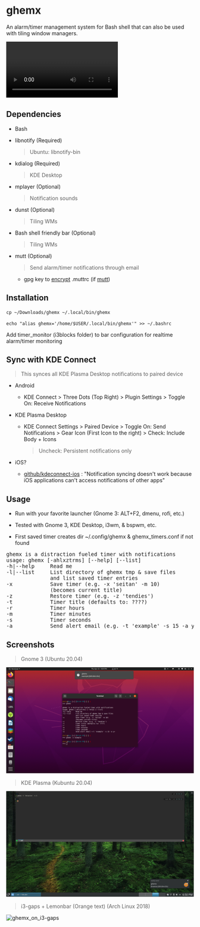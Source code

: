 # ghemx

An alarm/timer management system for Bash shell that can also be used with tiling window managers.

![Video](ghemx.mp4 "Ghemx example via a BSPWM/Polybar desktop configuration")

## Dependencies

- Bash

- libnotify (Required)

  > Ubuntu: libnotify-bin

- kdialog (Required)

  > KDE Desktop

- mplayer (Optional)

  > Notification sounds

- dunst (Optional)

  > Tiling WMs

- Bash shell friendly bar (Optional)

  > Tiling WMs

- mutt (Optional)
  
  > Send alarm/timer notifications through email

  - gpg key to [encrypt](https://pthree.org/2012/01/07/encrypted-mutt-imap-smtp-passwords/) .muttrc (if [mutt](https://wiki.archlinux.org/index.php/Mutt))

## Installation

```
cp ~/Downloads/ghemx ~/.local/bin/ghemx
```

```
echo "alias ghemx='/home/$USER/.local/bin/ghemx'" >> ~/.bashrc
```

Add timer_monitor (i3blocks folder) to bar configuration for realtime alarm/timer monitoring

## Sync with KDE Connect

> This synces all KDE Plasma Desktop notifications to paired device

- Android

  - KDE Connect > Three Dots (Top Right) > Plugin Settings > Toggle On: Receive Notifications

- KDE Plasma Desktop
  
  - KDE Connect Settings > Paired Device > Toggle On: Send Notifications > Gear Icon (First Icon to the right) > Check: Include Body + Icons
  
    > Uncheck: Persistent notifications only

- iOS?
  
  - [github/kdeconnect-ios](https://github.com/KDE/kdeconnect-ios#known-behavior-and-problems)
: "Notification syncing doesn't work because iOS applications can't access notifications of other apps"
## Usage

- Run with your favorite launcher (Gnome 3: ALT+F2, dmenu, rofi, etc.)

- Tested with Gnome 3, KDE Desktop, i3wm, & bspwm, etc.

- First saved timer creates dir ~/.config/ghemx & ghemx_timers.conf if not found

<pre>
ghemx is a distraction fueled timer with notifications
usage: ghemx [-ahlxztrms] [--help] [--list]
-h|--help     Read me
-l|--list     List directory of ghemx tmp & save files
              and list saved timer entries
-x            Save timer (e.g. -x 'seitan' -m 10)
              (becomes current title)
-z            Restore timer (e.g. -z 'tendies')
-t            Timer title (defaults to: ????)
-r            Timer hours
-m            Timer minutes
-s            Timer seconds
-a            Send alert email (e.g. -t 'example' -s 15 -a y)
</pre>

## Screenshots

> Gnome 3 (Ubuntu 20.04)

![Screenshot](screenshot1.png)

> KDE Plasma (Kubuntu 20.04)

![Screenshot](screenshot.png)

> i3-gaps + Lemonbar (Orange text) (Arch Linux 2018)

![ghemx_on_i3-gaps](https://user-images.githubusercontent.com/18563995/235005297-79b29903-32fb-485e-9307-06e55bf3b64e.png)

